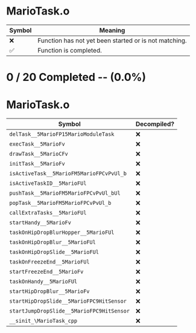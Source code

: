 # MarioTask.o
| Symbol | Meaning 
| ------------- | ------------- 
| :x: | Function has not yet been started or is not matching. 
| :white_check_mark: | Function is completed. 


# 0 / 20 Completed -- (0.0%)
# MarioTask.o
| Symbol | Decompiled? |
| ------------- | ------------- |
| `delTask__5MarioFP15MarioModuleTask` | :x: |
| `execTask__5MarioFv` | :x: |
| `drawTask__5MarioCFv` | :x: |
| `initTask__5MarioFv` | :x: |
| `isActiveTask__5MarioFM5MarioFPCvPvUl_b` | :x: |
| `isActiveTaskID__5MarioFUl` | :x: |
| `pushTask__5MarioFM5MarioFPCvPvUl_bUl` | :x: |
| `popTask__5MarioFM5MarioFPCvPvUl_b` | :x: |
| `callExtraTasks__5MarioFUl` | :x: |
| `startHandy__5MarioFv` | :x: |
| `taskOnHipDropBlurHopper__5MarioFUl` | :x: |
| `taskOnHipDropBlur__5MarioFUl` | :x: |
| `taskOnHipDropSlide__5MarioFUl` | :x: |
| `taskOnFreezeEnd__5MarioFUl` | :x: |
| `startFreezeEnd__5MarioFv` | :x: |
| `taskOnHandy__5MarioFUl` | :x: |
| `startHipDropBlur__5MarioFv` | :x: |
| `startHipDropSlide__5MarioFPC9HitSensor` | :x: |
| `startJumpDropSlide__5MarioFPC9HitSensor` | :x: |
| `__sinit_\MarioTask_cpp` | :x: |

